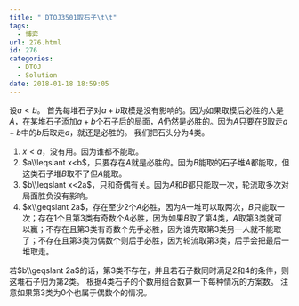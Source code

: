 ```yaml
---
title: " DTOJ3501取石子\t\t"
tags:
  - 博弈
url: 276.html
id: 276
categories:
  - DTOJ
  - Solution
date: 2018-01-18 18:59:05
---
```


设$a<b$。 首先每堆石子对$a+b$取模是没有影响的。因为如果取模后必胜的人是$A$，在某堆石子添加$a+b$个石子后的局面，$A$仍然是必胜的。因为$A$只要在$B$取走$a+b$中的$b$后取走$a$，就还是必胜的。 我们把石头分为$4$类。

1.  $x<a$，没有用。因为谁都不能取。
2.  $a\\leqslant x<b$，只要存在$A$就是必胜的。因为$B$能取的石子堆$A$都能取，但这类石子堆$B$取不了但$A$能取。
3.  $b\\leqslant x<2a$，只和奇偶有关。因为$A$和$B$都只能取一次，轮流取多次对局面胜负没有影响。
4.  $x\\geqslant 2a$，存在至少$2$个$A$必胜，因为$A$一堆可以取两次，$B$只能取一次；存在$1$个且第$3$类有奇数个$A$必胜，因为如果$B$取了第$4$类，$A$取第$3$类就可以赢；不存在且第$3$类有奇数个先手必胜，因为谁先取第$3$类另一人就不能取了；不存在且第$3$类为偶数个则后手必胜，因为轮流取第$3$类，后手会把最后一堆取走。

若$b\\geqslant 2a$的话，第$3$类不存在，并且若石子数同时满足$2$和$4$的条件，则这堆石子归为第$2$类。 根据$4$类石子的个数用组合数算一下每种情况的方案数。 注意如果第$3$类为$0$个也属于偶数个的情况。